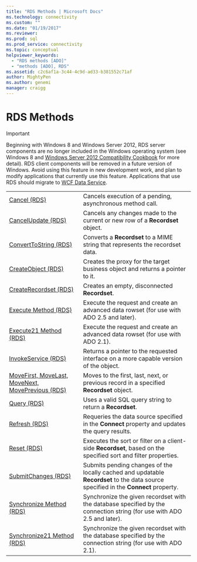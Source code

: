 ```yaml
---
title: "RDS Methods | Microsoft Docs"
ms.technology: connectivity
ms.custom: ""
ms.date: "01/19/2017"
ms.reviewer: 
ms.prod: sql  
ms.prod_service: connectivity
ms.topic: conceptual
helpviewer_keywords: 
  - "RDS methods [ADO]"
  - "methods [ADO], RDS"
ms.assetid: c2c6af1a-3c44-4c9d-ad33-b381552c71af
author: MightyPen
ms.author: genemi
manager: craigg
---
```

# RDS Methods
> [!IMPORTANT]
>  Beginning with Windows 8 and Windows Server 2012, RDS server components are no longer included in the Windows operating system (see Windows 8 and [Windows Server 2012 Compatibility Cookbook](https://www.microsoft.com/en-us/download/details.aspx?id=27416) for more detail). RDS client components will be removed in a future version of Windows. Avoid using this feature in new development work, and plan to modify applications that currently use this feature. Applications that use RDS should migrate to [WCF Data Service](http://go.microsoft.com/fwlink/?LinkId=199565).  
  
|||  
|-|-|  
|[Cancel (RDS)](../../../ado/reference/rds-api/cancel-method-rds.md)|Cancels execution of a pending, asynchronous method call.|  
|[CancelUpdate (RDS)](../../../ado/reference/rds-api/cancelupdate-method-rds.md)|Cancels any changes made to the current or new row of a **Recordset** object.|  
|[ConvertToString (RDS)](../../../ado/reference/rds-api/converttostring-method-rds.md)|Converts a **Recordset** to a MIME string that represents the recordset data.|  
|[CreateObject (RDS)](../../../ado/reference/rds-api/createobject-method-rds.md)|Creates the proxy for the target business object and returns a pointer to it.|  
|[CreateRecordset (RDS)](../../../ado/reference/rds-api/createrecordset-method-rds.md)|Creates an empty, disconnected **Recordset**.|  
|[Execute Method (RDS)](../../../ado/reference/rds-api/execute-method-rds.md)|Execute the request and create an advanced data rowset (for use with ADO 2.5 and later).|  
|[Execute21 Method (RDS)](../../../ado/reference/rds-api/execute21-method-rds.md)|Execute the request and create an advanced data rowset (for use with ADO 2.1).|  
|[InvokeService (RDS)](../../../ado/reference/rds-api/invokeservice-rds.md)|Returns a pointer to the requested interface on a more capable version of the object.|  
|[MoveFirst, MoveLast, MoveNext, MovePrevious (RDS)](../../../ado/reference/rds-api/movefirst-movelast-movenext-and-moveprevious-methods-rds.md)|Moves to the first, last, next, or previous record in a specified **Recordset** object.|  
|[Query (RDS)](../../../ado/reference/rds-api/query-method-rds.md)|Uses a valid SQL query string to return a **Recordset**.|  
|[Refresh (RDS)](../../../ado/reference/rds-api/refresh-method-rds.md)|Requeries the data source specified in the **Connect** property and updates the query results.|  
|[Reset (RDS)](../../../ado/reference/rds-api/reset-method-rds.md)|Executes the sort or filter on a client-side **Recordset**, based on the specified sort and filter properties.|  
|[SubmitChanges (RDS)](../../../ado/reference/rds-api/submitchanges-method-rds.md)|Submits pending changes of the locally cached and updatable **Recordset** to the data source specified in the **Connect** property.|  
|[Synchronize Method (RDS)](../../../ado/reference/rds-api/synchronize-method-rds.md)|Synchronize the given recordset with the database specified by the connection string (for use with ADO 2.5 and later).|  
|[Synchronize21 Method (RDS)](../../../ado/reference/rds-api/synchronize21-method-rds.md)|Synchronize the given recordset with the database specified by the connection string (for use with ADO 2.1).|


